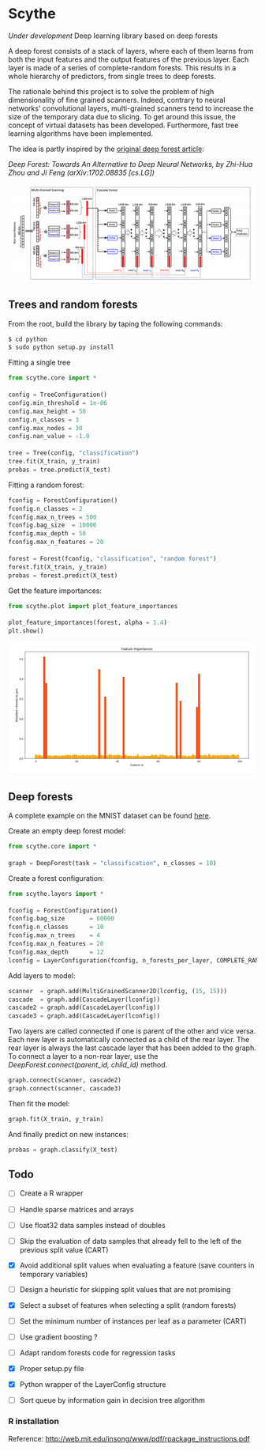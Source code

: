 # Scythe

<i> Under development </i> Deep learning library based on deep forests

A deep forest consists of a stack of layers, where each of them learns from both the input features and the output features of the previous layer. Each layer is made of a series of complete-random forests. This results in a whole hierarchy of predictors, from single trees to deep forests.

The rationale behind this project is to solve the problem of high dimensionality of fine grained scanners. Indeed, contrary to neural networks' convolutional layers, multi-grained scanners tend to increase the size of the temporary data due to slicing. To get around this issue, the concept of virtual datasets has been developed. Furthermore, fast tree learning algorithms have been implemented.

The idea is partly inspired by the [original deep forest article](https://arxiv.org/abs/1702.08835):

<i> Deep Forest: Towards An Alternative to Deep Neural Networks, by Zhi-Hua Zhou and Ji Feng (arXiv:1702.08835 [cs.LG]) </i>

![alt text](https://raw.githubusercontent.com/AntoinePassemiers/Scythe/master/doc/imgs/gcForest.png)

## Trees and random forests

From the root, build the library by taping the following commands:

```sh
$ cd python
$ sudo python setup.py install
```

Fitting a single tree

```python
from scythe.core import *

config = TreeConfiguration()
config.min_threshold = 1e-06
config.max_height = 50
config.n_classes = 3
config.max_nodes = 30
config.nan_value = -1.0

tree = Tree(config, "classification")
tree.fit(X_train, y_train)
probas = tree.predict(X_test)
```

Fitting a random forest:

```python
fconfig = ForestConfiguration()
fconfig.n_classes = 2
fconfig.max_n_trees = 500
fconfig.bag_size  = 10000
fconfig.max_depth = 50
fconfig.max_n_features = 20

forest = Forest(fconfig, "classification", "random forest")
forest.fit(X_train, y_train)
probas = forest.predict(X_test)
```

Get the feature importances:

```python
from scythe.plot import plot_feature_importances

plot_feature_importances(forest, alpha = 1.4)
plt.show()
```

![alt text](https://raw.githubusercontent.com/AntoinePassemiers/Scythe/master/doc/imgs/importances.png)
	
## Deep forests

A complete example on the MNIST dataset can be found [here](https://github.com/AntoinePassemiers/Scythe/blob/master/python/examples/example.py).

Create an empty deep forest model:

```python
from scythe.core import *

graph = DeepForest(task = "classification", n_classes = 10)
```

Create a forest configuration:

```python
from scythe.layers import *

fconfig = ForestConfiguration()
fconfig.bag_size       = 60000
fconfig.n_classes      = 10
fconfig.max_n_trees    = 4
fconfig.max_n_features = 20
fconfig.max_depth      = 12
lconfig = LayerConfiguration(fconfig, n_forests_per_layer, COMPLETE_RANDOM_FOREST)
```

Add layers to model:

```python
scanner  = graph.add(MultiGrainedScanner2D(lconfig, (15, 15)))
cascade  = graph.add(CascadeLayer(lconfig))
cascade2 = graph.add(CascadeLayer(lconfig))
cascade3 = graph.add(CascadeLayer(lconfig))
```

Two layers are called connected if one is parent of the other and vice versa. Each new layer is automatically connected as a child of the rear layer. The rear layer is always the last cascade layer that has been added to the graph. To connect a layer to a non-rear layer, use the *DeepForest.connect(parent_id, child_id)* method.
	
```python
graph.connect(scanner, cascade2)
graph.connect(scanner, cascade3)
```

Then fit the model:

```python
graph.fit(X_train, y_train)
```

And finally predict on new instances:

```python
probas = graph.classify(X_test)
```


## Todo

- [ ] Create a R wrapper
- [ ] Handle sparse matrices and arrays
- [ ] Use float32 data samples instead of doubles
- [ ] Skip the evaluation of data samples that already fell to the left of the previous split value (CART)
- [x] Avoid additional split values when evaluating a feature (save counters in temporary variables)
- [ ] Design a heuristic for skipping split values that are not promising

- [x] Select a subset of features when selecting a split (random forests)
- [ ] Set the minimum number of instances per leaf as a parameter (CART)
- [ ] Use gradient boosting ?
- [ ] Adapt random forests code for regression tasks
- [x] Proper setup.py file
- [x] Python wrapper of the LayerConfig structure
- [ ] Sort queue by information gain in decision tree algorithm

### R installation

Reference: http://web.mit.edu/insong/www/pdf/rpackage_instructions.pdf